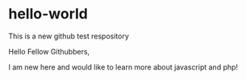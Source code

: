 # hello-world
This is a new github test respository

Hello Fellow Githubbers,

I am new here and would like to learn more about javascript and php! 
